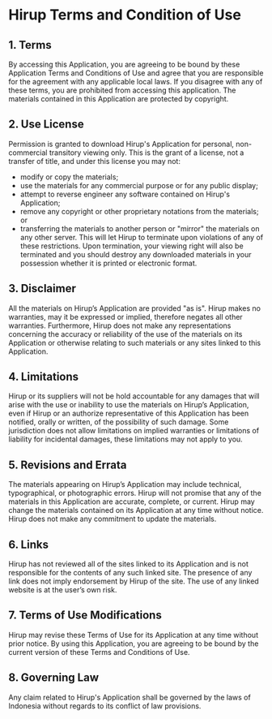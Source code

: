 # Hirup Terms and Condition of Use

## 1. Terms
By accessing this Application, you are agreeing to be bound by these Application Terms and Conditions of Use and agree that you are responsible for the agreement with any applicable local laws. If you disagree with any of these terms, you are prohibited from accessing this application. The materials contained in this Application are protected by copyright.

## 2. Use License
Permission is granted to download Hirup's Application for personal, non-commercial transitory viewing only. This is the grant of a license, not a transfer of title, and under this license you may not:
* modify or copy the materials;
* use the materials for any commercial purpose or for any public display;
* attempt to reverse engineer any software contained on Hirup's Application;
* remove any copyright or other proprietary notations from the materials; or
* transferring the materials to another person or "mirror" the materials on any other server.
This will let Hirup to terminate upon violations of any of these restrictions. Upon termination, your viewing right will also be terminated and you should destroy any downloaded materials in your possession whether it is printed or electronic format.

## 3. Disclaimer
All the materials on Hirup’s Application are provided "as is". Hirup makes no warranties, may it be expressed or implied, therefore negates all other warranties. Furthermore, Hirup does not make any representations concerning the accuracy or reliability of the use of the materials on its Application or otherwise relating to such materials or any sites linked to this Application.

## 4. Limitations
Hirup or its suppliers will not be hold accountable for any damages that will arise with the use or inability to use the materials on Hirup’s Application, even if Hirup or an authorize representative of this Application has been notified, orally or written, of the possibility of such damage. Some jurisdiction does not allow limitations on implied warranties or limitations of liability for incidental damages, these limitations may not apply to you.

## 5. Revisions and Errata
The materials appearing on Hirup’s Application may include technical, typographical, or photographic errors. Hirup will not promise that any of the materials in this Application are accurate, complete, or current. Hirup may change the materials contained on its Application at any time without notice. Hirup does not make any commitment to update the materials.

## 6. Links
Hirup has not reviewed all of the sites linked to its Application and is not responsible for the contents of any such linked site. The presence of any link does not imply endorsement by Hirup of the site. The use of any linked website is at the user’s own risk.

## 7. Terms of Use Modifications
Hirup may revise these Terms of Use for its Application at any time without prior notice. By using this Application, you are agreeing to be bound by the current version of these Terms and Conditions of Use.

## 8. Governing Law
Any claim related to Hirup's Application shall be governed by the laws of Indonesia without regards to its conflict of law provisions.


